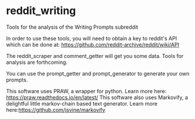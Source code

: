 # reddit_writing
Tools for the analysis of the Writing Prompts subreddit

In order to use these tools, you will need to obtain a key to reddit's API which can be done at: https://github.com/reddit-archive/reddit/wiki/API

The reddit_scraper and comment_getter will get you some data. Tools for analysis are forthcoming.

You can use the prompt_getter and prompt_generator to generate your own prompts.



This software uses PRAW, a wrapper for python. Learn more here: https://praw.readthedocs.io/en/latest/
This software also uses Markovify, a delightful little markov-chain based text generator. Learn more here:https://github.com/jsvine/markovify
